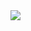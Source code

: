 <img src="https://cdn.discordapp.com/attachments/820472030474272769/878362812517331065/1366_2000.png">
